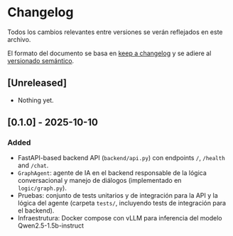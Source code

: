 # Changelog

Todos los cambios relevantes entre versiones se verán reflejados en este archivo.

El formato del documento se basa en [keep a changelog](https://keepachangelog.com/en/1.1.0/) y se adiere al [versionado semántico](https://semver.org/).


## [Unreleased]

- Nothing yet.

## [0.1.0] - 2025-10-10

### Added

- FastAPI-based backend API (`backend/api.py`) con endpoints `/`, `/health` and `/chat`.
- `GraphAgent`: agente de IA en el backend responsable de la lógica conversacional y manejo de diálogos (implementado en `logic/graph.py`).
- Pruebas: conjunto de tests unitarios y de integración para la API y la lógica del agente (carpeta `tests/`, incluyendo tests de integración para el backend).
- Infraestrutura: Docker compose con vLLM para inferencia del modelo Qwen2.5-1.5b-instruct

